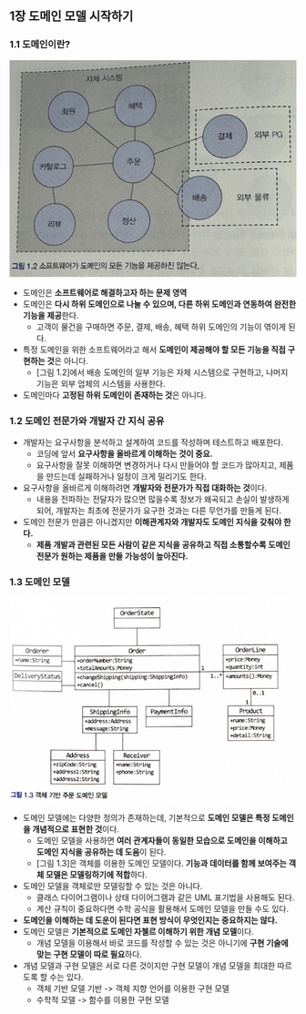 ## 1장 도메인 모델 시작하기

### 1.1 도메인이란?
![img.png](사진폴더/1.2%20소프트웨어가%20도메인의%20모든%20기능을%20제공하진%20않는다.png)
- 도메인은 **소프트웨어로 해결하고자 하는 문제 영역**
- 도메인은 **다시 하위 도메인으로 나눌 수 있으며, 다른 하위 도메인과 연동하여 완전한 기능을 제공**한다.
  - 고객이 물건을 구매하면 주문, 결제, 배송, 혜택 하위 도메인의 기능이 엮이게 된다.
- 특정 도메인을 위한 소프트웨어라고 해서 **도메인이 제공해야 할 모든 기능을 직접 구현하는 것**은 아니다.
  - [그림 1.2]에서 배송 도메인의 일부 기능은 자체 시스템으로 구현하고, 나머지 기능은 외부 업체의 시스템을 사용한다.
- 도메인마다 **고정된 하위 도메인이 존재하는 것**은 아니다.


### 1.2 도메인 전문가와 개발자 간 지식 공유
- 개발자는 요구사항을 분석하고 설계하여 코드를 작성하며 테스트하고 배포한다.
  - 코딩에 앞서 **요구사항을 올바르게 이해하는 것이 중요.**
  - 요구사항을 잘못 이해하면 변경하거나 다시 만들어야 할 코드가 많아지고, 제품을 만드는데 실패하거나 일정이 크게 밀리기도 한다.
- 요구사항을 올바르게 이해하려면 **개발자와 전문가가 직접 대화하는 것**이다.
  - 내용을 전파하는 전달자가 많으면 많을수록 정보가 왜곡되고 손실이 발생하게 되어, 개발자는 최초에 전문가가 요구한 것과는 다른 무언가를 만들게 된다.
- 도메인 전문가 만큼은 아니겠지만 **이해관계자와 개발자도 도메인 지식을 갖춰야 한다.**
  - **제품 개발과 관련된 모든 사람이 같은 지식을 공유하고 직접 소통할수록 도메인 전문가 원하는 제품을 만들 가능성이 높아진다.**


### 1.3 도메인 모델
![img_1.png](사진폴더/1.3%20객체%20기반%20주문%20도메인%20모델.png)
- 도메인 모델에는 다양한 정의가 존재하는데, 기본적으로 **도메인 모델은 특정 도메인을 개념적으로 표현한 것**이다.
  - 도메인 모델을 사용하면 **여러 관계자들이 동일한 모습으로 도메인을 이해하고 도메인 지식을 공유하는 데 도움**이 된다.
  - [그림 1.3]은 객체를 이용한 도메인 모델이다. **기능과 데이터를 함께 보여주는 객체 모델은 모델링하기에 적합**하다.
- 도메인 모델을 객체로만 모델링할 수 있는 것은 아니다.
  - 클래스 다이어그램이나 상태 다이어그램과 같은 UML 표기법을 사용해도 된다.
  - 계산 규칙이 중요하다면 수학 공식을 활용해서 도메인 모델을 만들 수도 있다.
- **도메인을 이해하는 데 도운이 된다면 표현 방식이 무엇인지는 중요하지는 않다.**
- 도메인 모델은 **기본적으로 도메인 자첼르 이해하기 위한 개념 모델**이다.
  - 개념 모델을 이용해서 바로 코드를 작성할 수 있는 것은 아니기에 **구현 기술에 맞는 구현 모델이 따로 필요**하다.
- 개념 모델과 구현 모델은 서로 다른 것이지만 구현 모델이 개념 모델을 최대한 따르도록 할 수는 있다.
  - 객체 기반 모델 기반 -> 객체 지향 언어를 이용한 구현 모델
  - 수학적 모델 -> 함수를 이용한 구현 모델